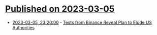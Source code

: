 # [Published on 2023-03-05](index.md)

* [2023-03-05, 23:20:00](https://yro.slashdot.org/story/23/03/05/2318204/texts-from-binance-reveal-plan-to-elude-us-authorities?utm_source=rss1.0mainlinkanon&utm_medium=feed) - [Texts from Binance Reveal Plan to Elude US Authorities](https://yro.slashdot.org/story/23/03/05/2318204/texts-from-binance-reveal-plan-to-elude-us-authorities?utm_source=rss1.0mainlinkanon&utm_medium=feed)
